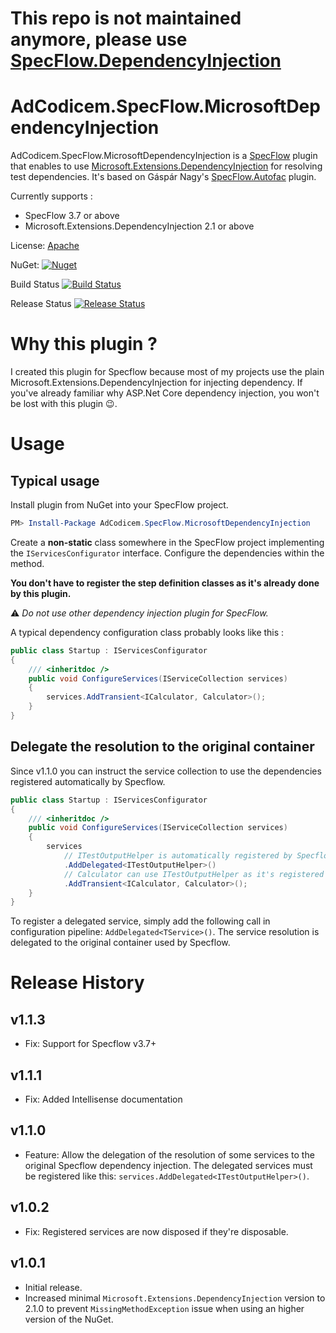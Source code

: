 # This repo is not maintained anymore, please use [SpecFlow.DependencyInjection](https://github.com/solidtoken/SpecFlow.DependencyInjection)

# AdCodicem.SpecFlow.MicrosoftDependencyInjection
AdCodicem.SpecFlow.MicrosoftDependencyInjection is a [SpecFlow](https://specflow.org/getting-started/) plugin that enables to use [Microsoft.Extensions.DependencyInjection](https://docs.microsoft.com/en-us/aspnet/core/fundamentals/dependency-injection) for resolving test dependencies.
It's based on Gáspár Nagy's [SpecFlow.Autofac](https://github.com/gasparnagy/SpecFlow.Autofac) plugin.

Currently supports : 
- SpecFlow 3.7 or above
- Microsoft.Extensions.DependencyInjection 2.1 or above

License: [Apache](https://raw.githubusercontent.com/AdCodicem/SpecFlowMicrosoftDependencyInjection/master/LICENSE)

NuGet: [![Nuget](https://img.shields.io/nuget/v/AdCodicem.SpecFlow.MicrosoftDependencyInjection)](https://www.nuget.org/packages/AdCodicem.SpecFlow.MicrosoftDependencyInjection)

Build Status [![Build Status](https://dev.azure.com/AdCodicem/SpecFlow.MicrosoftDependencyInjection/_apis/build/status/AdCodicem.SpecFlowMicrosoftDependencyInjection?branchName=master&stageName=build)](https://dev.azure.com/AdCodicem/SpecFlow.MicrosoftDependencyInjection/_build/latest?definitionId=2&branchName=master)

Release Status [![Release Status](https://dev.azure.com/AdCodicem/SpecFlow.MicrosoftDependencyInjection/_apis/build/status/AdCodicem.SpecFlowMicrosoftDependencyInjection?branchName=master&stageName=release)](https://dev.azure.com/AdCodicem/SpecFlow.MicrosoftDependencyInjection/_build/latest?definitionId=2&branchName=master)

# Why this plugin ?
I created this plugin for Specflow because most of my projects use the plain Microsoft.Extensions.DependencyInjection for injecting dependency.
If you've already familiar why ASP.Net Core dependency injection, you won't be lost with this plugin :wink:.

# Usage
## Typical usage
Install plugin from NuGet into your SpecFlow project.
```powershell
PM> Install-Package AdCodicem.SpecFlow.MicrosoftDependencyInjection
```

Create a __non-static__ class somewhere in the SpecFlow project implementing the `IServicesConfigurator` interface.
Configure the dependencies within the method.

__You don't have to register the step definition classes as it's already done by this plugin.__

:warning: _Do not use other dependency injection plugin for SpecFlow._

A typical dependency configuration class probably looks like this :
```csharp
public class Startup : IServicesConfigurator
{
    /// <inheritdoc />
    public void ConfigureServices(IServiceCollection services)
    {
        services.AddTransient<ICalculator, Calculator>();
    }
}
```

## Delegate the resolution to the original container
Since v1.1.0 you can instruct the service collection to use the dependencies registered automatically by Specflow.
```csharp
public class Startup : IServicesConfigurator
{
    /// <inheritdoc />
    public void ConfigureServices(IServiceCollection services)
    {
        services
            // ITestOutputHelper is automatically registered by Specflow when using xUnit runner
            .AddDelegated<ITestOutputHelper>()
            // Calculator can use ITestOutputHelper as it's registered above to delegate the resolution to the original container
            .AddTransient<ICalculator, Calculator>();
    }
}
```

To register a delegated service, simply add the following call in configuration pipeline: `AddDelegated<TService>()`. 
The service resolution is delegated to the original container used by Specflow.

# Release History

## v1.1.3
- Fix: Support for Specflow v3.7+

## v1.1.1
- Fix: Added Intellisense documentation

## v1.1.0
- Feature: Allow the delegation of the resolution of some services to the original Specflow dependency injection. 
The delegated services must be registered like this: `services.AddDelegated<ITestOutputHelper>()`.

## v1.0.2
- Fix: Registered services are now disposed if they're disposable.

## v1.0.1
- Initial release.
- Increased minimal `Microsoft.Extensions.DependencyInjection` version to 2.1.0 to prevent `MissingMethodException` issue when using an higher version of the NuGet.
